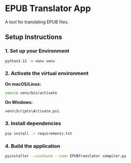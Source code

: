 # EPUB Translator App

A tool for translating EPUB files.

## Setup Instructions

### 1. Set up your Environment

```bash
python3.12 -m venv venv
```

### 2. Activate the virtual environment

**On macOS/Linux:**
```bash
source venv/bin/activate
```

**On Windows:**
```bash
venv\Scripts\Activate.ps1
```

### 3. Install dependencies

```bash
pip install -r requirements.txt
```

### 4. Build the application

```bash
pyinstaller --windowed --name EPUBTranslator compiler.py
```
